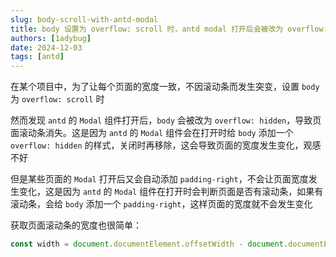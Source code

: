 ```yaml
---
slug: body-scroll-with-antd-modal
title: body 设置为 overflow: scroll 时，antd modal 打开后会被改为 overflow: hidden
authors: [1adybug]
date: 2024-12-03
tags: [antd]
---
```


在某个项目中，为了让每个页面的宽度一致，不因滚动条而发生突变，设置 `body` 为 `overflow: scroll` 时

然而发现 `antd` 的 `Modal` 组件打开后，`body` 会被改为 `overflow: hidden`，导致页面滚动条消失。这是因为 `antd` 的 `Modal` 组件会在打开时给 `body` 添加一个 `overflow: hidden` 的样式，关闭时再移除，这会导致页面的宽度发生变化，观感不好

但是某些页面的 `Modal` 打开后又会自动添加 `padding-right`，不会让页面宽度发生变化，这是因为 `antd` 的 `Modal` 组件在打开时会判断页面是否有滚动条，如果有滚动条，会给 `body` 添加一个 `padding-right`，这样页面的宽度就不会发生变化

获取页面滚动条的宽度也很简单：

```typescript
const width = document.documentElement.offsetWidth - document.documentElement.clientWidth
```
